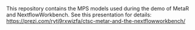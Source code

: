 This repository contains the MPS models used during the demo of MetaR and NextflowWorkbench.
See this presentation for details: https://prezi.com/rytj9rxwizfa/ctsc-metar-and-the-nextflowworkbench/
